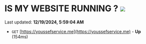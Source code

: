 # IS MY WEBSITE RUNNING ? [![](https://img.shields.io/static/v1?label=Sponsor&message=%E2%9D%A4&logo=GitHub&color=%23fe8e86)](https://github.com/sponsors/Youssef-Lehmam)

Last updated: **12/19/2024, 5:59:04 AM**

- `GET` [https://youssefservice.me](https://youssefservice.me) - **Up** (154ms)
